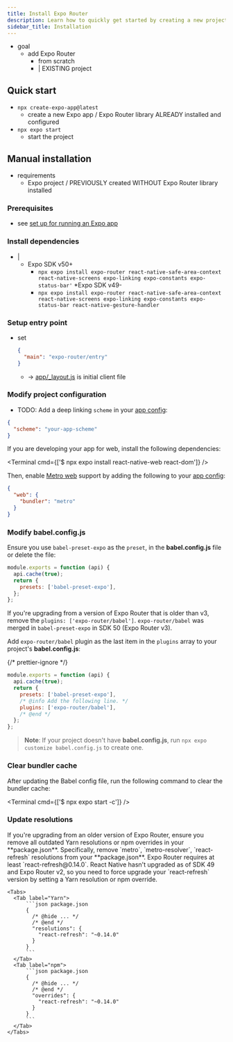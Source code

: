 ```yaml
---
title: Install Expo Router
description: Learn how to quickly get started by creating a new project with Expo Router or adding the library to an existing project.
sidebar_title: Installation
---
```


* goal
  * add Expo Router  
    * from scratch
    * | EXISTING project

## Quick start

* `npx create-expo-app@latest`
  * create a new Expo app / Expo Router library ALREADY installed and configured
* `npx expo start`
  * start the project

## Manual installation

* requirements
  * Expo project / PREVIOUSLY created WITHOUT Expo Router library installed

### Prerequisites

* see [set up for running an Expo app](../get-started/create-a-project)

### Install dependencies

* | 
  * Expo SDK v50+
    * `npx expo install expo-router react-native-safe-area-context react-native-screens expo-linking expo-constants expo-status-bar'`
  *Expo SDK v49-
    * `npx expo install expo-router react-native-safe-area-context react-native-screens expo-linking expo-constants expo-status-bar react-native-gesture-handler`

### Setup entry point

* set

    ```json package.json
    {
      "main": "expo-router/entry"
    }
    ```
  * -> [app/_layout.js](advanced/root-layout.md) is initial client file

### Modify project configuration

* TODO:
Add a deep linking `scheme` in your [app config](../workflow/configuration.md):

```json app.json
{
  "scheme": "your-app-scheme"
}
```

If you are developing your app for web, install the following dependencies:

<Terminal cmd={['$ npx expo install react-native-web react-dom']} />

Then, enable [Metro web](/guides/customizing-metro/#adding-web-support-to-metro) support by adding the following to your [app config](/workflow/configuration/):

```json app.json
{
  "web": {
    "bundler": "metro"
  }
}
```

<Step label="4">

### Modify babel.config.js

<Tabs>

<Tab label="SDK 50 and above">

Ensure you use `babel-preset-expo` as the `preset`, in the **babel.config.js** file or delete the file:

```js babel.config.js
module.exports = function (api) {
  api.cache(true);
  return {
    presets: ['babel-preset-expo'],
  };
};
```

If you're upgrading from a version of Expo Router that is older than v3, remove the `plugins: ['expo-router/babel']`. `expo-router/babel` was merged in `babel-preset-expo` in SDK 50 (Expo Router v3).

</Tab>

<Tab label="SDK 49 and below">

Add `expo-router/babel` plugin as the last item in the `plugins` array to your project's **babel.config.js**:

{/* prettier-ignore */}
```js babel.config.js
module.exports = function (api) {
  api.cache(true);
  return {
    presets: ['babel-preset-expo'],
    /* @info Add the following line. */
    plugins: ['expo-router/babel'],
    /* @end */
  };
};
```

> **Note**: If your project doesn't have **babel.config.js**, run `npx expo customize babel.config.js` to create one.

</Tab>

</Tabs>

</Step>

<Step label="5">

### Clear bundler cache

After updating the Babel config file, run the following command to clear the bundler cache:

<Terminal cmd={['$ npx expo start -c']} />

</Step>

<Step label="6">

### Update resolutions

<Tabs>

<Tab label="SDK 50 and above">
  If you're upgrading from an older version of Expo Router, ensure you remove all outdated Yarn
  resolutions or npm overrides in your **package.json**. Specifically, remove `metro`,
  `metro-resolver`, `react-refresh` resolutions from your **package.json**.
</Tab>

  <Tab label="SDK 49">
    Expo Router requires at least `react-refresh@0.14.0`. React Native hasn't upgraded as of SDK 49 and Expo Router v2, so you need to force upgrade your `react-refresh` version by setting a Yarn resolution or npm override.

    <Tabs>
      <Tab label="Yarn">
          ```json package.json
          {
            /* @hide ... */
            /* @end */
            "resolutions": {
              "react-refresh": "~0.14.0"
            }
          }
          ```
      </Tab>
      <Tab label="npm">
          ```json package.json
          {
            /* @hide ... */
            /* @end */
            "overrides": {
              "react-refresh": "~0.14.0"
            }
          }
          ```
      </Tab>
    </Tabs>

  </Tab>

</Tabs>
</Step>
